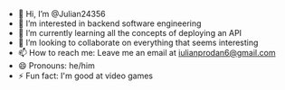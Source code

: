 - 👋 Hi, I’m @Julian24356
- 👀 I’m interested in backend software engineering
- 🌱 I’m currently learning all the concepts of deploying an API
- 💞️ I’m looking to collaborate on everything that seems interesting
- 📫 How to reach me: Leave me an email at iulianprodan6@gmail.com
- 😄 Pronouns: he/him
- ⚡ Fun fact: I'm good at video games
